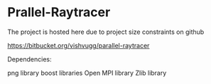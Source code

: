 Prallel-Raytracer
=================

The project is hosted here due to project size constraints on github

https://bitbucket.org/vishvugg/parallel-raytracer

Dependencies:

png library
boost libraries
Open MPI library
Zlib library
